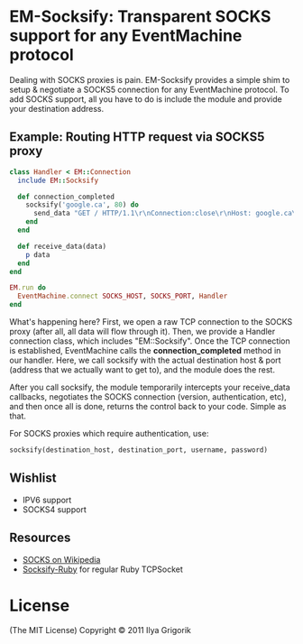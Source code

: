 # EM-Socksify: Transparent SOCKS support for any EventMachine protocol

Dealing with SOCKS proxies is pain. EM-Socksify provides a simple shim to setup & negotiate a SOCKS5 connection for any EventMachine protocol. To add SOCKS support, all you have to do is include the module and provide your destination address.

## Example: Routing HTTP request via SOCKS5 proxy

```ruby
class Handler < EM::Connection
  include EM::Socksify

  def connection_completed
    socksify('google.ca', 80) do
      send_data "GET / HTTP/1.1\r\nConnection:close\r\nHost: google.ca\r\n\r\n"
    end
  end

  def receive_data(data)
    p data
  end
end

EM.run do
  EventMachine.connect SOCKS_HOST, SOCKS_PORT, Handler
end
```

What's happening here? First, we open a raw TCP connection to the SOCKS proxy (after all, all data will flow through it). Then, we provide a Handler connection class, which includes "EM::Socksify". Once the TCP connection is established, EventMachine calls the **connection_completed** method in our handler. Here, we call socksify with the actual destination host & port (address that we actually want to get to), and the module does the rest.

After you call socksify, the module temporarily intercepts your receive_data callbacks, negotiates the SOCKS connection (version, authentication, etc), and then once all is done, returns the control back to your code. Simple as that.

For SOCKS proxies which require authentication, use:

```ruby
socksify(destination_host, destination_port, username, password)
```

## Wishlist

- IPV6 support
- SOCKS4 support

## Resources

- [SOCKS on Wikipedia](http://en.wikipedia.org/wiki/SOCKS)
- [Socksify-Ruby](https://github.com/astro/socksify-ruby) for regular Ruby TCPSocket

# License

(The MIT License)
Copyright © 2011 Ilya Grigorik